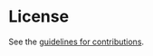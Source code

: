 # License

See the
[guidelines for contributions](https://github.com/t2trg/semantic-landscape/blob/master/CONTRIBUTING.md).
